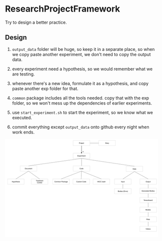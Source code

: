 # ResearchProjectFramework
Try to design a better practice.

## Design

1. `output_data` folder will be huge, so keep it in a separate place, so when we copy paste another experiment, we don't need to copy the output data.

2. every experiment need a hypothesis, so we would remember what we are testing.

3. whenever there's a new idea, formulate it as a hypothesis, and copy paste another exp folder for that.

4. `common` package includes all the tools needed. copy that with the exp folder, so we won't mess up the dependencies of earlier experiments.

5. use `start_experiment.sh` to start the experiment, so we know what we executed.

6. commit everything except `output_data` onto github every night when work ends.

![Design](structure.png)